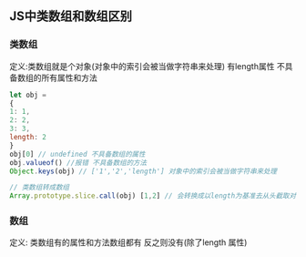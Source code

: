 JS中类数组和数组区别
---

### 类数组

定义:类数组就是个对象(对象中的索引会被当做字符串来处理) 有length属性 不具备数组的所有属性和方法

```js
let obj = 
{
1: 1,
2: 2,
3: 3,
length: 2
}
obj[0] // undefined 不具备数组的属性
obj.valueof() //报错 不具备数组的方法
Object.keys(obj) // ['1','2','length'] 对象中的索引会被当做字符串来处理

// 类数组转成数组
Array.prototype.slice.call(obj) [1,2] // 会转换成以length为基准去从头截取对相应length长度的数组
```

### 数组

定义: 类数组有的属性和方法数组都有 反之则没有(除了length 属性)

